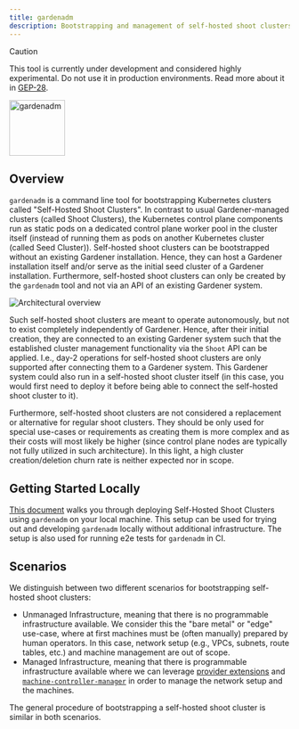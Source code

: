```yaml
---
title: gardenadm
description: Bootstrapping and management of self-hosted shoot clusters.
---
```


> [!CAUTION]
> This tool is currently under development and considered highly experimental.
> Do not use it in production environments.
> Read more about it in [GEP-28](../proposals/28-self-hosted-shoot-clusters.md).

<img src="../../logo/gardenadm-large.png" alt="gardenadm" width="100"/>

## Overview

`gardenadm` is a command line tool for bootstrapping Kubernetes clusters called "Self-Hosted Shoot Clusters".
In contrast to usual Gardener-managed clusters (called Shoot Clusters), the Kubernetes control plane components run as static pods on a dedicated control plane worker pool in the cluster itself (instead of running them as pods on another Kubernetes cluster (called Seed Cluster)).
Self-hosted shoot clusters can be bootstrapped without an existing Gardener installation.
Hence, they can host a Gardener installation itself and/or serve as the initial seed cluster of a Gardener installation.
Furthermore, self-hosted shoot clusters can only be created by the `gardenadm` tool and not via an API of an existing Gardener system.

![Architectural overview](../proposals/assets/28-overview.png)

Such self-hosted shoot clusters are meant to operate autonomously, but not to exist completely independently of Gardener.
Hence, after their initial creation, they are connected to an existing Gardener system such that the established cluster management functionality via the `Shoot` API can be applied.
I.e., day-2 operations for self-hosted shoot clusters are only supported after connecting them to a Gardener system.
This Gardener system could also run in a self-hosted shoot cluster itself (in this case, you would first need to deploy it before being able to connect the self-hosted shoot cluster to it).

Furthermore, self-hosted shoot clusters are not considered a replacement or alternative for regular shoot clusters.
They should be only used for special use-cases or requirements as creating them is more complex and as their costs will most likely be higher (since control plane nodes are typically not fully utilized in such architecture).
In this light, a high cluster creation/deletion churn rate is neither expected nor in scope.

## Getting Started Locally

[This document](../deployment/getting_started_locally_with_gardenadm.md) walks you through deploying Self-Hosted Shoot Clusters using `gardenadm` on your local machine.
This setup can be used for trying out and developing `gardenadm` locally without additional infrastructure.
The setup is also used for running e2e tests for `gardenadm` in CI.

## Scenarios

We distinguish between two different scenarios for bootstrapping self-hosted shoot clusters:

- Unmanaged Infrastructure, meaning that there is no programmable infrastructure available.
  We consider this the "bare metal" or "edge" use-case, where at first machines must be (often manually) prepared by human operators.
  In this case, network setup (e.g., VPCs, subnets, route tables, etc.) and machine management are out of scope.
- Managed Infrastructure, meaning that there is programmable infrastructure available where we can leverage [provider extensions](../../extensions/README.md#infrastructure-provider) and [`machine-controller-manager`](https://github.com/gardener/machine-controller-manager) in order to manage the network setup and the machines.

The general procedure of bootstrapping a self-hosted shoot cluster is similar in both scenarios.
